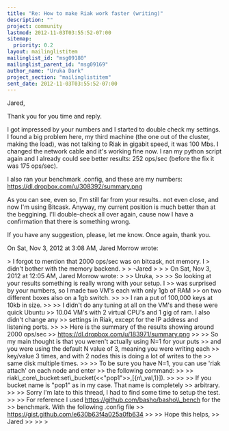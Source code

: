 ```yaml
---
title: "Re: How to make Riak work faster (writing)"
description: ""
project: community
lastmod: 2012-11-03T03:55:52-07:00
sitemap:
  priority: 0.2
layout: mailinglistitem
mailinglist_id: "msg09180"
mailinglist_parent_id: "msg09169"
author_name: "Uruka Dark"
project_section: "mailinglistitem"
sent_date: 2012-11-03T03:55:52-07:00
---
```



Jared,

Thank you for you time and reply.

I got impressed by your numbers and I started to double check my settings.
I found a big problem here, my third machine (the one out of the cluster,
making the load), was not talking to Riak in gigabit speed, it was 100 Mbs.
I changed the network cable and it's working fine now.
I ran my python script again and I already could see better results: 252
ops/sec (before the fix it was 175 ops/sec).

I also ran your benchmark .config, and these are my numbers:
https://dl.dropbox.com/u/308392/summary.png

As you can see, even so, I'm still far from your results.. not even close,
and now I'm using Bitcask.
Anyway, my current position is much better than at the beggining. I'll
double-check all over again, cause now I have a confirmation that there is
something wrong.

If you have any suggestion, please, let me know.
Once again, thank you.

On Sat, Nov 3, 2012 at 3:08 AM, Jared Morrow  wrote:

&gt; I forgot to mention that 2000 ops/sec was on bitcask, not memory. I
&gt; didn't bother with the memory backend.
&gt;
&gt; -Jared
&gt;
&gt;
&gt; On Sat, Nov 3, 2012 at 12:05 AM, Jared Morrow  wrote:
&gt;
&gt;&gt; Uruka,
&gt;&gt;
&gt;&gt; So looking at your results something is really wrong with your setup. I
&gt;&gt; was surprised by your numbers, so I made two VM's each with only 1gb of RAM
&gt;&gt; on two different boxes also on a 1gb switch.
&gt;&gt;
&gt;&gt; I ran a put of 100,000 keys at 10kb in size.
&gt;&gt;
&gt;&gt; I didn't do any tuning at all on the VM's and these were quick Ubuntu
&gt;&gt; 10.04 VM's with 2 virtual CPU's and 1 gig of ram. I also didn't change any
&gt;&gt; settings in Riak, except for the IP address and listening ports.
&gt;&gt;
&gt;&gt; Here is the summary of the results showing around 2000 ops/sec
&gt;&gt; https://dl.dropbox.com/u/183971/summary.png
&gt;&gt;
&gt;&gt; So my main thought is that you weren't actually using N=1 for your puts
&gt;&gt; and you were using the default N value of 3, meaning you were writing each
&gt;&gt; key/value 3 times, and with 2 nodes this is doing a lot of writes to the
&gt;&gt; same disk multiple times.
&gt;&gt;
&gt;&gt; To be sure you have N=1, you can use 'riak attach' on each node and enter
&gt;&gt; the following command:
&gt;&gt;
&gt;&gt; riak\\_core\\_bucket:set\\_bucket(&lt;&lt;"pop1"&gt;&gt;,[{n\\_val,1}]).
&gt;&gt;
&gt;&gt;
&gt;&gt; If you bucket name is "pop1" as in my case. That name is completely
&gt;&gt; arbitrary.
&gt;&gt;
&gt;&gt; Sorry I'm late to this thread, I had to find some time to setup the test.
&gt;&gt;
&gt;&gt; For reference I used https://github.com/basho/basho\\_bench for the
&gt;&gt; benchmark. With the following .config file
&gt;&gt; https://gist.github.com/e630b63f4a025a0fb634
&gt;&gt;
&gt;&gt; Hope this helps,
&gt;&gt; Jared
&gt;&gt;
&gt;&gt;
&gt;
